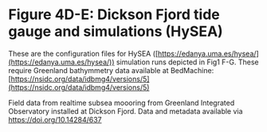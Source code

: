 # Figure 4D-E: Dickson Fjord tide gauge and simulations (HySEA)

These are the configuration files for HySEA ([https://edanya.uma.es/hysea/](https://edanya.uma.es/hysea/)) simulation runs depicted in Fig1 F-G. These require Greenland bathymmetry data available at BedMachine: [https://nsidc.org/data/idbmg4/versions/5](https://nsidc.org/data/idbmg4/versions/5)

Field data from realtime subsea moooring from Greenland Integrated Observatory installed at Dickson Fjord. Data and metadata available via https://doi.org/10.14284/637